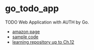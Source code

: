 # go_todo_app
TODO Web Application with AUTH by Go.

 - [amazon page](https://www.amazon.co.jp/-/en/%E6%B8%85%E6%B0%B4%E9%99%BD%E4%B8%80%E9%83%8E-ebook/dp/B0B62K55SL/ref=sr_1_1?keywords=%E8%A9%B3%E8%A7%A3+go+%E8%A8%80%E8%AA%9E+web+%E3%82%A2%E3%83%97%E3%83%AA%E3%82%B1%E3%83%BC%E3%82%B7%E3%83%A7%E3%83%B3%E9%96%8B%E7%99%BA&qid=1662870357&sprefix=%E8%A9%B3%E8%A7%A3go%2Caps%2C246&sr=8-1)
 - [sample code](https://github.com/budougumi0617/go_todo_app)
 - [learning repository up to Ch.12](https://github.com/MatsuoTakuro/webapp-dev-in-golang)
 
